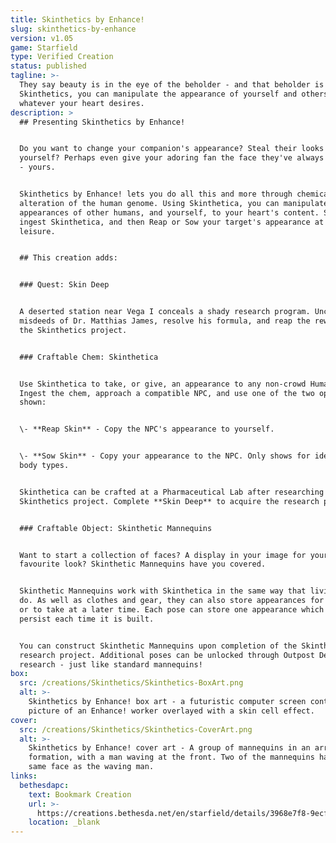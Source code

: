 ```yaml
---
title: Skinthetics by Enhance!
slug: skinthetics-by-enhance
version: v1.05
game: Starfield
type: Verified Creation
status: published
tagline: >-
  They say beauty is in the eye of the beholder - and that beholder is you! With
  Skinthetics, you can manipulate the appearance of yourself and others to
  whatever your heart desires.
description: >
  ## Presenting Skinthetics by Enhance!


  Do you want to change your companion's appearance? Steal their looks for
  yourself? Perhaps even give your adoring fan the face they've always dreamt of
  - yours.


  Skinthetics by Enhance! lets you do all this and more through chemical
  alteration of the human genome. Using Skinthetica, you can manipulate the
  appearances of other humans, and yourself, to your heart's content. Simply
  ingest Skinthetica, and then Reap or Sow your target's appearance at your
  leisure.


  ## This creation adds:


  ### Quest: Skin Deep


  A deserted station near Vega I conceals a shady research program. Uncover the
  misdeeds of Dr. Matthias James, resolve his formula, and reap the rewards of
  the Skinthetics project.


  ### Craftable Chem: Skinthetica


  Use Skinthetica to take, or give, an appearance to any non-crowd Human NPC.
  Ingest the chem, approach a compatible NPC, and use one of the two options
  shown:


  \- **Reap Skin** - Copy the NPC's appearance to yourself.


  \- **Sow Skin** - Copy your appearance to the NPC. Only shows for identical
  body types.


  Skinthetica can be crafted at a Pharmaceutical Lab after researching the
  Skinthetics project. Complete **Skin Deep** to acquire the research project.


  ### Craftable Object: Skinthetic Mannequins


  Want to start a collection of faces? A display in your image for your
  favourite look? Skinthetic Mannequins have you covered.


  Skinthetic Mannequins work with Skinthetica in the same way that living humans
  do. As well as clothes and gear, they can also store appearances for display
  or to take at a later time. Each pose can store one appearance which will
  persist each time it is built.


  You can construct Skinthetic Mannequins upon completion of the Skinthetics
  research project. Additional poses can be unlocked through Outpost Decoration
  research - just like standard mannequins!
box:
  src: /creations/Skinthetics/Skinthetics-BoxArt.png
  alt: >-
    Skinthetics by Enhance! box art - a futuristic computer screen containing a
    picture of an Enhance! worker overlayed with a skin cell effect.
cover:
  src: /creations/Skinthetics/Skinthetics-CoverArt.png
  alt: >-
    Skinthetics by Enhance! cover art - A group of mannequins in an arrowhead
    formation, with a man waving at the front. Two of the mannequins have the
    same face as the waving man.
links:
  bethesdapc:
    text: Bookmark Creation
    url: >-
      https://creations.bethesda.net/en/starfield/details/3968e7f8-9ecf-4cb2-83e1-5017b274ffbd/Skinthetics_by_Enhance_
    location: _blank
---
```


